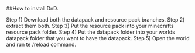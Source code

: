 ##How to install DnD.

Step 1) Download both the datapack and resource pack branches. 
Step 2) extract them both.
Step 3) Put the resource pack into your minecrafts resource pack folder.
Step 4) Put the datapack folder into your worlds datapack folder that you want to have the datapack.
Step 5) Open the world and run te /reload command.
